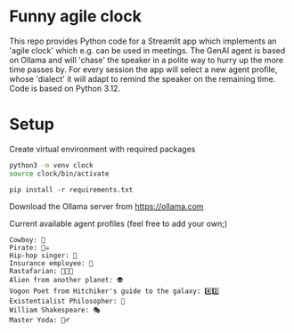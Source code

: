 # Funny agile clock

This repo provides Python code for a Streamlit app which implements an 'agile clock' which e.g. can be used in meetings. The GenAI agent is based on Ollama and will 'chase' the speaker in a polite way to hurry up the more time passes by. For every session the app will select a new agent profile, whose 'dialect' it will adapt to remind the speaker on the remaining time. Code is based on Python 3.12.

# Setup

Create virtual environment with required packages 
```bash
python3 -m venv clock
source clock/bin/activate
```

```
pip install -r requirements.txt
```

Download the Ollama server from https://ollama.com

Current available agent profiles (feel free to add your own;)
```
Cowboy: 🤠
Pirate: 🏴‍☠️
Hip-hop singer: 🎤
Insurance employee: 💼
Rastafarian: 🧑🏾‍🦱
Alien from another planet: 👽
Vogon Poet from Hitchiker's guide to the galaxy: 4️⃣2️⃣
Existentialist Philosopher: 🤔
William Shakespeare: 🎭
Master Yoda: 🧙‍♂️
```
